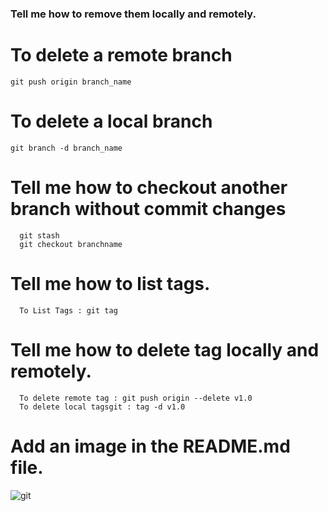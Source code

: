 ### Tell me how to remove them locally and remotely.
# To delete a remote branch 
```git push origin branch_name```
# To delete a local branch 
```git branch -d branch_name ```

# Tell me how to checkout another branch without commit changes
      git stash
      git checkout branchname
  
# Tell me how to list tags.
      To List Tags : git tag
# Tell me how to delete tag locally and remotely.
      To delete remote tag : git push origin --delete v1.0
      To delete local tagsgit : tag -d v1.0
# Add an image in the README.md file.

![git](https://github.com/user-attachments/assets/34913dd7-037e-40f3-9d64-687f925b0483)
